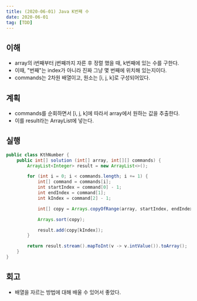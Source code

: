 ```yaml
---
title: (2020-06-01) Java K번째 수
date: 2020-06-01
tag: [TDD]
---
```


## 이해

- array의 i번째부터 j번째까지 자른 후 정렬 했을 때, k번째에 있는 수를 구한다.
- 이때, "번째"는 index가 아니라 진짜 그냥 몇 번째에 위치해 있는지이다.
- commands는 2차원 배열이고, 원소는 [i, j, k]로 구성되어있다.

## 계획

- commands를 순회하면서 [i, j, k]에 따라서 array에서 원하는 값을 추출한다.
- 이를 result라는 ArrayList에 넣는다.

## 실행

```java
public class KthNumber {
    public int[] solution (int[] array, int[][] commands) {
        ArrayList<Integer> result = new ArrayList<>();

        for (int i = 0; i < commands.length; i += 1) {
            int[] command = commands[i];
            int startIndex = command[0] - 1;
            int endIndex = command[1];
            int kIndex = command[2] - 1;

            int[] copy = Arrays.copyOfRange(array, startIndex, endIndex);

            Arrays.sort(copy);

            result.add(copy[kIndex]);
        }

        return result.stream().mapToInt(v -> v.intValue()).toArray();
    }
}
```

## 회고

- 배열을 자르는 방법에 대해 배울 수 있어서 좋았다.
